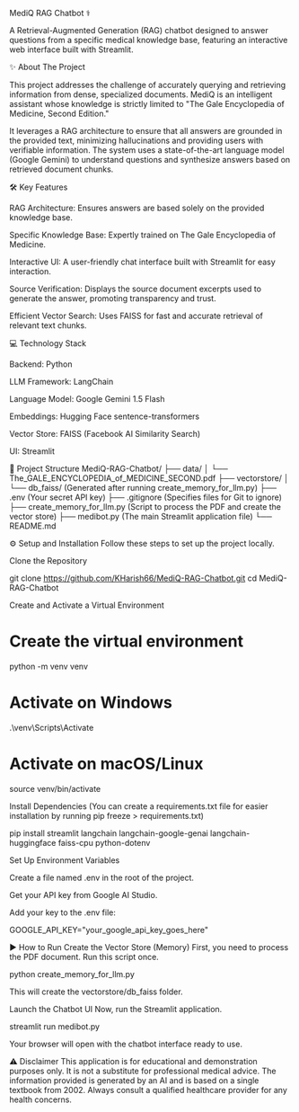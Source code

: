 MediQ RAG Chatbot ⚕️

A Retrieval-Augmented Generation (RAG) chatbot designed to answer questions from a specific medical knowledge base, featuring an interactive web interface built with Streamlit.

✨ About The Project

This project addresses the challenge of accurately querying and retrieving information from dense, specialized documents. MediQ is an intelligent assistant whose knowledge is strictly limited to "The Gale Encyclopedia of Medicine, Second Edition."

It leverages a RAG architecture to ensure that all answers are grounded in the provided text, minimizing hallucinations and providing users with verifiable information. The system uses a state-of-the-art language model (Google Gemini) to understand questions and synthesize answers based on retrieved document chunks.

🛠️ Key Features

RAG Architecture: Ensures answers are based solely on the provided knowledge base.

Specific Knowledge Base: Expertly trained on The Gale Encyclopedia of Medicine.

Interactive UI: A user-friendly chat interface built with Streamlit for easy interaction.

Source Verification: Displays the source document excerpts used to generate the answer, promoting transparency and trust.

Efficient Vector Search: Uses FAISS for fast and accurate retrieval of relevant text chunks.

💻 Technology Stack

Backend: Python

LLM Framework: LangChain

Language Model: Google Gemini 1.5 Flash

Embeddings: Hugging Face sentence-transformers

Vector Store: FAISS (Facebook AI Similarity Search)

UI: Streamlit

📂 Project Structure
MediQ-RAG-Chatbot/
├── data/
│   └── The_GALE_ENCYCLOPEDIA_of_MEDICINE_SECOND.pdf
├── vectorstore/
│   └── db_faiss/  (Generated after running create_memory_for_llm.py)
├── .env           (Your secret API key)
├── .gitignore     (Specifies files for Git to ignore)
├── create_memory_for_llm.py  (Script to process the PDF and create the vector store)
├── medibot.py     (The main Streamlit application file)
└── README.md

⚙️ Setup and Installation
Follow these steps to set up the project locally.

Clone the Repository

git clone https://github.com/KHarish66/MediQ-RAG-Chatbot.git
cd MediQ-RAG-Chatbot

Create and Activate a Virtual Environment

# Create the virtual environment
python -m venv venv

# Activate on Windows
.\venv\Scripts\Activate

# Activate on macOS/Linux
source venv/bin/activate

Install Dependencies
(You can create a requirements.txt file for easier installation by running pip freeze > requirements.txt)

pip install streamlit langchain langchain-google-genai langchain-huggingface faiss-cpu python-dotenv

Set Up Environment Variables

Create a file named .env in the root of the project.

Get your API key from Google AI Studio.

Add your key to the .env file:

GOOGLE_API_KEY="your_google_api_key_goes_here"

▶️ How to Run
Create the Vector Store (Memory)
First, you need to process the PDF document. Run this script once.

python create_memory_for_llm.py

This will create the vectorstore/db_faiss folder.

Launch the Chatbot UI
Now, run the Streamlit application.

streamlit run medibot.py

Your browser will open with the chatbot interface ready to use.

⚠️ Disclaimer
This application is for educational and demonstration purposes only. It is not a substitute for professional medical advice. The information provided is generated by an AI and is based on a single textbook from 2002. Always consult a qualified healthcare provider for any health concerns.
